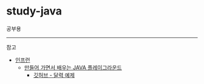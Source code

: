 # study-java
공부용

---
참고
* [인프런](https://www.inflearn.com/)
  + [만들어 가면서 배우는 JAVA 플레이그라운드](https://www.inflearn.com/course/java-codesquad/lecture/7220?tab=curriculum)
    - [깃허브 - 달력 예제](https://github.com/honux77/codesquad-java-calendar/tree/0.1)
